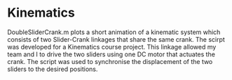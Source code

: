 # Kinematics

DoubleSliderCrank.m plots a short animation of a kinematic system which consists of two Slider-Crank linkages that share the same crank. The scirpt was developed for a Kinematics course project. This linkage allowed my team and I to drive the two sliders using one DC motor that actuates the crank. The script was used to synchronise the displacement of the two sliders to the desired positions.
